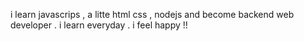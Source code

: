 i learn javascrips , a litte html css , nodejs and become backend web developer . i learn everyday . i feel happy !!

